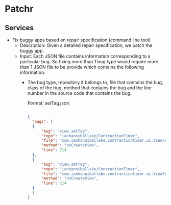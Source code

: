 # Patchr
## Services

- Fix buggy apps based on repair specification (command line tool)
  - Description: Given a detailed repair specification, we patch the buggy app. 
  - Input: Each JSON file contains information corresponding to a particular bug. So fixing more than 1 bug type would require more than 1 JSON file to be provide which contains the following information.
    - The bug type, repository it belongs to, file that contains the bug, class of the bug, method that contains the bug and the line number in the source code that contains the bug.

      Format: setTag.json

      ```json

      {
		"bugs": [
		{
			"bug": "view.setTag",
			"repo": "ianhanniballake/ContractionTimer",
			"file": "com.ianhanniballake.contractiontimer.ui.ViewFragment",
			"method": "onCreateView",
			"line": 214
		},
		{
			"bug": "view.setTag",
			"repo": "ianhanniballake/ContractionTimer",
			"file": "com.ianhanniballake.contractiontimer.ui.ViewFragment",
			"method": "onCreateView",
			"line": 214
		}
		]
      }
      ```
  
 
